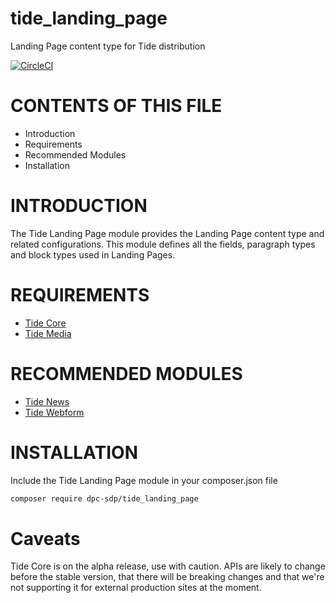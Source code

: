 # tide_landing_page
Landing Page content type for Tide distribution

[![CircleCI](https://circleci.com/gh/dpc-sdp/tide_landing_page.svg?style=svg&circle-token=17df9218f8ba3a997ba21d02ecbbe94c8d386796)](https://circleci.com/gh/dpc-sdp/tide_landing_page)

# CONTENTS OF THIS FILE

* Introduction
* Requirements
* Recommended Modules
* Installation

# INTRODUCTION
The Tide Landing Page module provides the Landing Page content type and related configurations.
This module defines all the fields, paragraph types and block types used in Landing Pages.

# REQUIREMENTS
* [Tide Core](https://github.com/dpc-sdp/tide_core)
* [Tide Media](https://github.com/dpc-sdp/tide_media)

# RECOMMENDED MODULES
* [Tide News](https://github.com/dpc-sdp/tide_news)
* [Tide Webform](https://github.com/dpc-sdp/tide_webform)

# INSTALLATION
Include the Tide Landing Page module in your composer.json file

```bash
composer require dpc-sdp/tide_landing_page
```

# Caveats

Tide Core is on the alpha release, use with caution. APIs are likely to change before the stable version, that there will be breaking changes and that we're not supporting it for external production sites at the moment.
